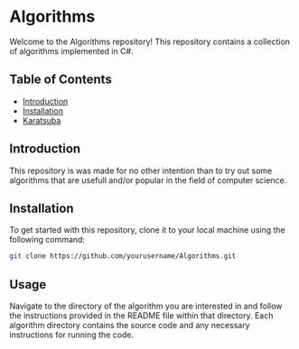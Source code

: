 # Algorithms

Welcome to the Algorithms repository! This repository contains a collection of algorithms implemented in C#.

## Table of Contents

- [Introduction](#introduction)
- [Installation](#installation)
- [Karatsuba](#karatsuba)

## Introduction

This repository is was made for no other intention than to try out some algorithms that are usefull and/or popular in the field of computer science.

## Installation

To get started with this repository, clone it to your local machine using the following command:

```bash
git clone https://github.com/yourusername/Algorithms.git
```

## Usage

Navigate to the directory of the algorithm you are interested in and follow the instructions provided in the README file within that directory. Each algorithm directory contains the source code and any necessary instructions for running the code.
